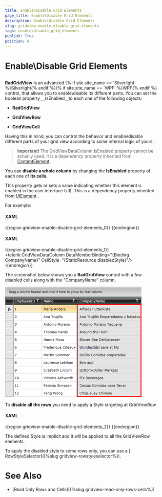 ```yaml
---
title: Enable\Disable Grid Elements
page_title: Enable\Disable Grid Elements
description: Enable\Disable Grid Elements
slug: gridview-enable-disable-grid-elements
tags: enable\disable,grid,elements
publish: True
position: 6
---
```


# Enable\Disable Grid Elements



## 

__RadGridView__ is an advanced {% if site.site_name == 'Silverlight' %}Silverlight{% endif %}{% if site.site_name == 'WPF' %}WPF{% endif %} control, that allows you to enable\disable its different parts. You can set the boolean property __IsEnabled__to each one of the following objects:

* __RadGridView__

* __GridViewRow__

* __GridViewCell__

Having this in mind, you can control the behavior and enable\disable different parts of your grid view according to some internal logic of yours. 

>__Important!__ The GridViewDataColumn.IsEnabled property cannot be actually used. It is a dependency property inherited from
            [ContentElement](http://msdn.microsoft.com/en-us/library/system.windows.contentelement.aspx).
          

You can __disable a whole column__ by changing the __IsEnabled__ property of each one of __its cells__. 

This property gets or sets a value indicating whether this element is enabled in the user interface (UI). This is a dependency property inherited from 
        [UIElement](http://msdn.microsoft.com/en-us/library/system.windows.uielement)
        .

For example:
        



#### __XAML__

{{region gridview-enable-disable-grid-elements_0}}
	<Style x:Key="disabledStyle" TargetType="telerik:GridViewCell">
	            <Setter Property="IsEnabled" Value="False"/>
	</Style>
	{{endregion}}





#### __XAML__

{{region gridview-enable-disable-grid-elements_1}}
	<telerik:GridViewDataColumn DataMemberBinding="{Binding CompanyName}" CellStyle="{StaticResource disabledStyle}"/>
	{{endregion}}



The screenshot below shows you a __RadGridView__ control with a few disabled cells along with the "CompanyName" column.

![](images/RadGridView_EnableDisable_1.png)

To __disable all the rows__ you need to apply a Style targeting at GridViewRow



#### __XAML__

{{region gridview-enable-disable-grid-elements_2}}
	<Style TargetType="telerik:GridViewRow">
	   <Setter Property="IsEnabled" Value="False"/>
	</Style>
	{{endregion}}



The defined Style is implicit and it will be applied to all the GridViewRow elements.

To apply the disabled style to some rows only, you can use a [
            RowStyleSelector]({%slug gridview-rowstyleselector%}).

# See Also

 * [Read Only Rows and Cells]({%slug gridview-read-only-rows-cells%})
